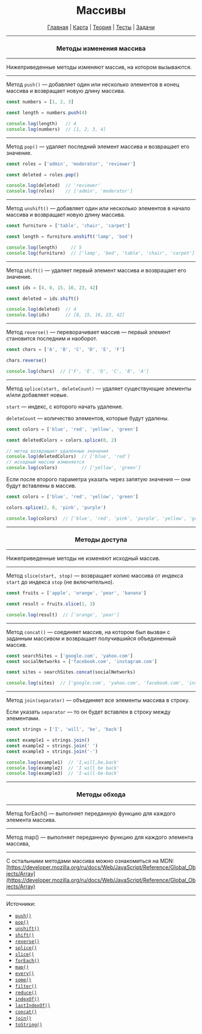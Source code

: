 <div align="center">

# Массивы

[Главная](https://github.com/dollaween/junior-roadmap/)
|
[Карта](/roadmap/README.md)
|
[Теория](/theory/README.md)
|
[Тесты](/tests/README.md)
|
[Задачи](/tasks/README.md)

</div>

---

<div align="center">

### Методы изменения массива

</div>

---

Нижеприведенные методы изменяют массив, на котором вызываются.

---

Метод `push()` — добавляет один или несколько элементов в конец массива и возвращает новую длину массива.

```js
const numbers = [1, 2, 3]

const length = numbers.push(4)

console.log(length)   // 4
console.log(numbers)  // [1, 2, 3, 4]
```

---

Метод `pop()` — удаляет последний элемент массива и возвращает его значение.

```js
const roles = ['admin', 'moderator', 'reviewer']

const deleted = roles.pop()

console.log(deleted)  // 'reviewer'
console.log(roles)    // ['admin', 'moderator']
```

---

Метод `unshift()` — добавляет один или несколько элементов в начало массива и возвращает новую длину массива.

```js
const furniture = ['table', 'chair', 'carpet']

const length = furniture.unshift('lamp', 'bed')

console.log(length)     // 5
console.log(furniture)  // ['lamp', 'bed', 'table', 'chair', 'carpet']
```

---

Метод `shift()` — удаляет первый элемент массива и возвращает его значение.

```js
const ids = [4, 8, 15, 16, 23, 42]

const deleted = ids.shift()

console.log(deleted)  // 4
console.log(ids)      // [8, 15, 16, 23, 42]
```

---

Метод `reverse()` — переворачивает массив — первый элемент становится последним и наоборот.

```js
const chars = ['A', 'B', 'C', 'D', 'E', 'F']

chars.reverse()

console.log(chars)  // ['F', 'E', 'D', 'C', 'B', 'A']
```

---

Метод `splice(start, deleteCount)` — удаляет существующие элементы и/или добавляет новые.

`start` — индекс, с которого начать удаление.

`deleteCount` — количество элементов, которые будут удалены.

```js
const colors = ['blue', 'red', 'yellow', 'green']

const deletedColors = colors.splice(0, 2)

// метод возвращает удаленные значения
console.log(deletedColors)  // ['blue', 'red']
// исходный массив изменяется
console.log(colors)         // ['yellow', 'green']
```

Если после второго параметра указать через запятую значения — они будут вставлены в массив.
```js
const colors = ['blue', 'red', 'yellow', 'green']

colors.splice(2, 0, 'pink', 'purple')

console.log(colors)  // ['blue', 'red', 'pink', 'purple', 'yellow', 'green']
```

--- 

<div align="center">

### Методы доступа

</div>

---

Нижеприведенные методы не изменяют исходный массив.

---

Метод `slice(start, stop)` — возвращает копию массива от индекса `start` до индекса `stop` (не включительно).

```js
const fruits = ['apple', 'orange', 'pear', 'banana']

const result = fruits.slice(1, 3)

console.log(result)  // ['orange', 'pear']
```

---

Метод `concat()` — соединяет массив, на котором был вызван с заданным массивом и возвращает получившийся объединенный массив.

```js
const searchSites = ['google.com', 'yahoo.com']
const socialNetworks = ['facebook.com', 'instagram.com']

const sites = searchSites.concat(socialNetworks)

console.log(sites)  // ['google.com', 'yahoo.com', 'facebook.com', 'instagram.com']
```

---

Метод `join(separator)` — объединяет все элементы массива в строку.

Если указать `separator` — то он будет вставлен в строку между элементами.

```js
const strings = ['I', 'will', 'be', 'back']

const example1 = strings.join()
const example2 = strings.join(' ')
const example3 = strings.join('-')

console.log(example1)  // 'I,will,be,back'
console.log(example2)  // 'I will be back'
console.log(example3)  // 'I-will-be-back'
```

---

<div align="center">

### Методы обхода

</div>

---

Метод forEach() — выполняет переданную функцию для каждого элемента массива.

---

Метод map() — выполняет переданную функцию для каждого элемента массива, 




---

С остальными методами массива можно ознакомиться на MDN:
[https://developer.mozilla.org/ru/docs/Web/JavaScript/Reference/Global_Objects/Array](https://developer.mozilla.org/ru/docs/Web/JavaScript/Reference/Global_Objects/Array)

---

Источники:
* [`push()`](https://developer.mozilla.org/ru/docs/Web/JavaScript/Reference/Global_Objects/Array/push)
* [`pop()`](https://developer.mozilla.org/ru/docs/Web/JavaScript/Reference/Global_Objects/Array/pop)
* [`unshift()`](https://developer.mozilla.org/ru/docs/Web/JavaScript/Reference/Global_Objects/Array/unshift)
* [`shift()`](https://developer.mozilla.org/ru/docs/Web/JavaScript/Reference/Global_Objects/Array/shift)
* [`reverse()`](https://developer.mozilla.org/ru/docs/Web/JavaScript/Reference/Global_Objects/Array/reverse)
* [`splice()`](https://developer.mozilla.org/ru/docs/Web/JavaScript/Reference/Global_Objects/Array/splice)
* [`slice()`](https://developer.mozilla.org/ru/docs/Web/JavaScript/Reference/Global_Objects/Array/slice)
* [`forEach()`](https://developer.mozilla.org/ru/docs/Web/JavaScript/Reference/Global_Objects/Array/forEach)
* [`map()`](https://developer.mozilla.org/ru/docs/Web/JavaScript/Reference/Global_Objects/Array/map)
* [`every()`](https://developer.mozilla.org/ru/docs/Web/JavaScript/Reference/Global_Objects/Array/every)
* [`some()`](https://developer.mozilla.org/ru/docs/Web/JavaScript/Reference/Global_Objects/Array/some)
* [`filter()`](https://developer.mozilla.org/ru/docs/Web/JavaScript/Reference/Global_Objects/Array/filter)
* [`reduce()`](https://developer.mozilla.org/ru/docs/Web/JavaScript/Reference/Global_Objects/Array/Reduce)
* [`indexOf()`](https://developer.mozilla.org/ru/docs/Web/JavaScript/Reference/Global_Objects/Array/indexOf)
* [`lastIndexOf()`](https://developer.mozilla.org/ru/docs/Web/JavaScript/Reference/Global_Objects/Array/lastIndexOf)
* [`concat()`](https://developer.mozilla.org/ru/docs/Web/JavaScript/Reference/Global_Objects/Array/concat)
* [`join()`](https://developer.mozilla.org/ru/docs/Web/JavaScript/Reference/Global_Objects/Array/join)
* [`toString()`](https://developer.mozilla.org/ru/docs/Web/JavaScript/Reference/Global_Objects/Array/toString)









